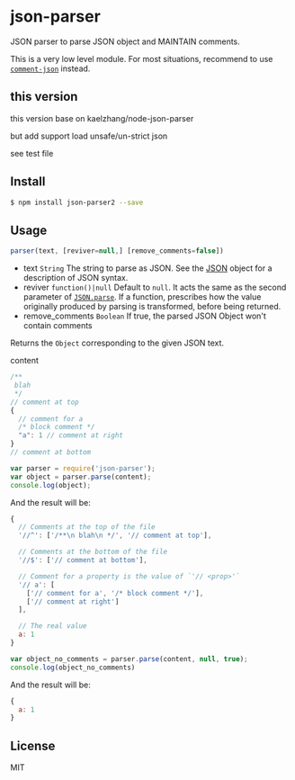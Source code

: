 # json-parser

JSON parser to parse JSON object and MAINTAIN comments.

This is a very low level module. For most situations, recommend to use [`comment-json`](https://www.npmjs.org/package/comment-json) instead.

## this version

this version base on kaelzhang/node-json-parser

but add support load unsafe/un-strict json

see test file

## Install

```sh
$ npm install json-parser2 --save
```

## Usage

```js
parser(text, [reviver=null,] [remove_comments=false])
```

- text `String` The string to parse as JSON. See the [JSON](http://json.org/) object for a description of JSON syntax.
- reviver `function()|null` Default to `null`. It acts the same as the second parameter of [`JSON.parse`](https://developer.mozilla.org/en-US/docs/Web/JavaScript/Reference/Global_Objects/JSON/parse). If a function, prescribes how the value originally produced by parsing is transformed, before being returned.
- remove_comments `Boolean` If true, the parsed JSON Object won't contain comments

Returns the `Object` corresponding to the given JSON text.

content

```js
/**
 blah
 */
// comment at top
{
  // comment for a
  /* block comment */
  "a": 1 // comment at right
}
// comment at bottom
```

```js
var parser = require('json-parser');
var object = parser.parse(content);
console.log(object);
```

And the result will be:

```js
{
  // Comments at the top of the file
  '//^': ['/**\n blah\n */', '// comment at top'],

  // Comments at the bottom of the file
  '//$': ['// comment at bottom'],

  // Comment for a property is the value of `'// <prop>'`
  '// a': [
    ['// comment for a', '/* block comment */'],
    ['// comment at right']
  ],

  // The real value
  a: 1
}
```

```js
var object_no_comments = parser.parse(content, null, true);
console.log(object_no_comments)
```

And the result will be:

```js
{
  a: 1
}
```

## License

MIT
